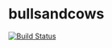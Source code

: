# bullsandcows

[![Build Status](https://travis-ci.org/PWUGA/bullsandcows.svg?branch=master)](https://travis-ci.org/PWUGA/bullsandcows)